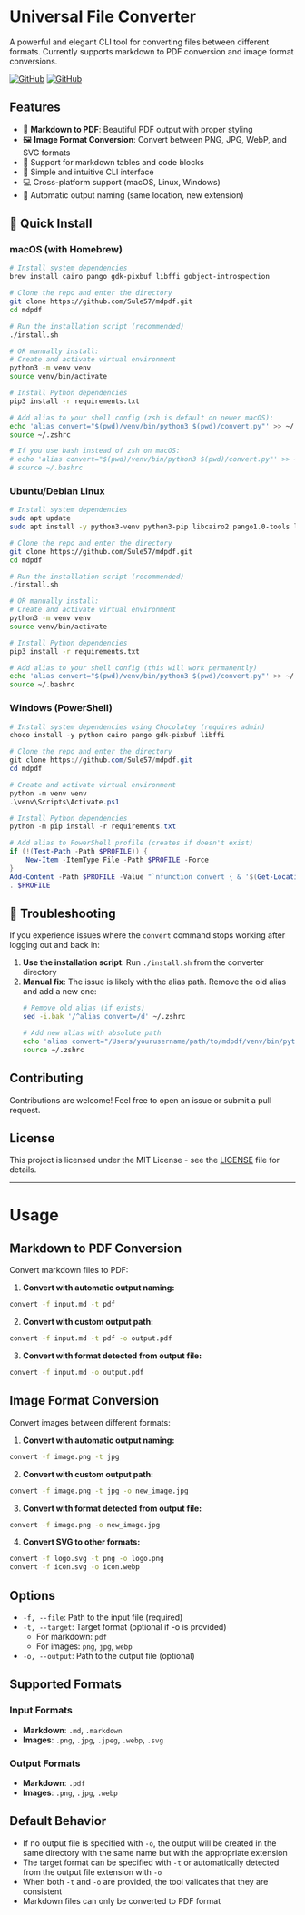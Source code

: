 # Universal File Converter

A powerful and elegant CLI tool for converting files between different formats. Currently supports markdown to PDF conversion and image format conversions.

[![GitHub](https://img.shields.io/github/license/Sule57/mdpdf)](https://github.com/Sule57/mdpdf/blob/main/LICENSE)
[![GitHub](https://img.shields.io/github/stars/Sule57/mdpdf)](https://github.com/Sule57/mdpdf/stargazers)

## Features

- 🎨 **Markdown to PDF**: Beautiful PDF output with proper styling
- 🖼️ **Image Format Conversion**: Convert between PNG, JPG, WebP, and SVG formats
- 📝 Support for markdown tables and code blocks
- 🚀 Simple and intuitive CLI interface
- 💻 Cross-platform support (macOS, Linux, Windows)
- 📁 Automatic output naming (same location, new extension)

## 🚀 Quick Install

### macOS (with Homebrew)
```bash
# Install system dependencies
brew install cairo pango gdk-pixbuf libffi gobject-introspection

# Clone the repo and enter the directory
git clone https://github.com/Sule57/mdpdf.git
cd mdpdf

# Run the installation script (recommended)
./install.sh

# OR manually install:
# Create and activate virtual environment
python3 -m venv venv
source venv/bin/activate

# Install Python dependencies
pip3 install -r requirements.txt

# Add alias to your shell config (zsh is default on newer macOS):
echo 'alias convert="$(pwd)/venv/bin/python3 $(pwd)/convert.py"' >> ~/.zshrc
source ~/.zshrc

# If you use bash instead of zsh on macOS:
# echo 'alias convert="$(pwd)/venv/bin/python3 $(pwd)/convert.py"' >> ~/.bashrc
# source ~/.bashrc
```

### Ubuntu/Debian Linux
```bash
# Install system dependencies
sudo apt update
sudo apt install -y python3-venv python3-pip libcairo2 pango1.0-tools libgdk-pixbuf2.0-0 libffi-dev gir1.2-pango-1.0

# Clone the repo and enter the directory
git clone https://github.com/Sule57/mdpdf.git
cd mdpdf

# Run the installation script (recommended)
./install.sh

# OR manually install:
# Create and activate virtual environment
python3 -m venv venv
source venv/bin/activate

# Install Python dependencies
pip3 install -r requirements.txt

# Add alias to your shell config (this will work permanently)
echo 'alias convert="$(pwd)/venv/bin/python3 $(pwd)/convert.py"' >> ~/.bashrc
source ~/.bashrc
```

### Windows (PowerShell)
```powershell
# Install system dependencies using Chocolatey (requires admin)
choco install -y python cairo pango gdk-pixbuf libffi

# Clone the repo and enter the directory
git clone https://github.com/Sule57/mdpdf.git
cd mdpdf

# Create and activate virtual environment
python -m venv venv
.\venv\Scripts\Activate.ps1

# Install Python dependencies
python -m pip install -r requirements.txt

# Add alias to PowerShell profile (creates if doesn't exist)
if (!(Test-Path -Path $PROFILE)) {
    New-Item -ItemType File -Path $PROFILE -Force
}
Add-Content -Path $PROFILE -Value "`nfunction convert { & '$(Get-Location)\venv\Scripts\python.exe' '$(Get-Location)\convert.py' `$args }"
. $PROFILE
```

## 🔧 Troubleshooting

If you experience issues where the `convert` command stops working after logging out and back in:

1. **Use the installation script**: Run `./install.sh` from the converter directory
2. **Manual fix**: The issue is likely with the alias path. Remove the old alias and add a new one:
   ```bash
   # Remove old alias (if exists)
   sed -i.bak '/^alias convert=/d' ~/.zshrc
   
   # Add new alias with absolute path
   echo 'alias convert="/Users/yourusername/path/to/mdpdf/venv/bin/python3 /Users/yourusername/path/to/mdpdf/convert.py"' >> ~/.zshrc
   source ~/.zshrc
   ```

## Contributing

Contributions are welcome! Feel free to open an issue or submit a pull request.

## License

This project is licensed under the MIT License - see the [LICENSE](LICENSE) file for details.

---

# Usage

## Markdown to PDF Conversion

Convert markdown files to PDF:

1. **Convert with automatic output naming:**
```bash
convert -f input.md -t pdf
```

2. **Convert with custom output path:**
```bash
convert -f input.md -t pdf -o output.pdf
```

3. **Convert with format detected from output file:**
```bash
convert -f input.md -o output.pdf
```

## Image Format Conversion

Convert images between different formats:

1. **Convert with automatic output naming:**
```bash
convert -f image.png -t jpg
```

2. **Convert with custom output path:**
```bash
convert -f image.png -t jpg -o new_image.jpg
```

3. **Convert with format detected from output file:**
```bash
convert -f image.png -o new_image.jpg
```

4. **Convert SVG to other formats:**
```bash
convert -f logo.svg -t png -o logo.png
convert -f icon.svg -o icon.webp
```

## Options

- `-f, --file`: Path to the input file (required)
- `-t, --target`: Target format (optional if -o is provided)
  - For markdown: `pdf`
  - For images: `png`, `jpg`, `webp`
- `-o, --output`: Path to the output file (optional)

## Supported Formats

### Input Formats
- **Markdown**: `.md`, `.markdown`
- **Images**: `.png`, `.jpg`, `.jpeg`, `.webp`, `.svg`

### Output Formats
- **Markdown**: `.pdf`
- **Images**: `.png`, `.jpg`, `.webp`

## Default Behavior

- If no output file is specified with `-o`, the output will be created in the same directory with the same name but with the appropriate extension
- The target format can be specified with `-t` or automatically detected from the output file extension with `-o`
- When both `-t` and `-o` are provided, the tool validates that they are consistent
- Markdown files can only be converted to PDF format 
